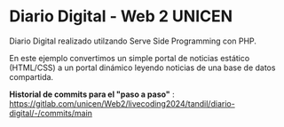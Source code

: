 # Diario Digital - Web 2 UNICEN
Diario Digital realizado utilzando Serve Side Programming con PHP.

En este ejemplo convertimos un simple portal de noticias estático (HTML/CSS) a un portal dinámico leyendo noticias de una base de datos compartida.

**Historial de commits para el "paso a paso"** : https://gitlab.com/unicen/Web2/livecoding2024/tandil/diario-digital/-/commits/main